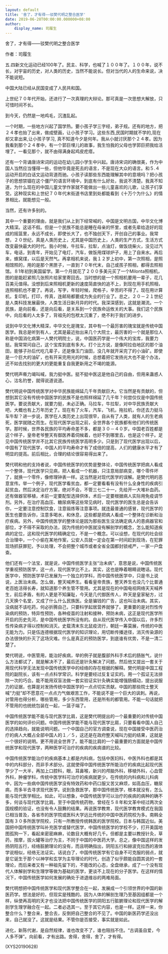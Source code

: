 ```yaml
---
layout: default
title: '舍了，才有得——驳樊代明之整合医学'
date: 2019-06-28T00:00:00.000000+08:00
author:
    display_name: 司履生
---
```


舍了，才有得——驳樊代明之整合医学

作者：司履生

五.四新文化运动已经100年了。民主、科学，也喊了１００年了。１００年，说不长，对宇宙的历史，对人类的历史，当然不能说长。但对当代的人的生命来说，决不能说短。

中国大陆已经从民国变成了人民共和国。

上世纪７０年代开始，还进行了一次真理的大辩论。那可真是一次思想大解放，只可惜时间不长。

到今天，仍然是一地鸡毛，沉渣乱起。

一个时期，一些地方兴起了国学热。要小孩子学三字经，弟子规。还有的地方，把２４孝也抬了出来，做成壁画，让小孩子学习。这些东西,民国时期就不学的,现在却又拿出来,让小孩子学习, 真不知道今夕是何年。我从小就讨厌那个２４孝。因为我看到那个２４孝中，有一个郭巨埋儿的故事，我生怕我的父母也学郭巨把我给活埋了。一看见那个，就不由得满身起鸡皮疙瘩。

还有一个背诵唐诗宋词的运动在幼儿园小学生中兴起。唐诗宋词的确很美，作为中国人当然应当懂得一些，但他毕竟是死去的语言，不是现在大众的语言。和５.４运动开启的白话文运动背道而驰。小孩子读那些东西能理解其中的意境吗？把小孩子的思想禁锢在这个僵尸的语言环境中，到底有什么好处，我说不清楚。我真不知道，为什么现在的中国儿童文学作家就不能做出一些儿童喜欢的儿歌，让孩子们享受。这种现实和上世纪７０年代末街道书店里到处都能看到《十万个为什么》的情景相比，就能想见一般。

当然，还有许多别的。

其中一个重要的理由，就是我们从上到下经常喊的，中国是文明古国，中华文化博大精深。这话不假。但是一个民族不能总是睡在母亲的怀里，或者先辈给造好的现成的摇篮里，永远不成长，即使长大了，也不独创天下，开创自己的事业。我常想，２０世纪，真是人类历史上，尤其是中国历史上，人类的生产方式，生活方式改变最快最大的时代。我小时候，牛拉车，拉犁，点油灯，做饭烧柴火，没见过汽车，电话，到青年，开始见了电灯，汽车，做饭用煤球炉子，用上了自来水。再后来，蜂窝煤，以后是天然气。再拿相机来说，我１２岁上初中，第一次照相，是照相馆照的，用的是那个黑匣子，一直到７０年代末，自己或孩子照相，都得去照相馆。８1年初到美国留学。第一个月就花了２００多美元买了一个Milonta照相机，图的是能赶紧照几张照片给家里寄回去。当时想的是一个照相机要用一辈子，花几百美元值得。没想到后来照相机更新的速度简直快的追不上，到现在用手机照相，连照相机也不要了。再说，写字，年轻时候，爬格子，辛苦的不得了。现在用计算机，复印机，打印，传真，连邮局都要成为失业的行业了。总之，２０－２１世纪是人类科技发展最快，人类生活日新月异的时代。我深深感到，这就是潮流。一个民族，是向前看，还是向后看，是关系到一个民族命运攸关的大事。我们这个民族中，向后看的人太多了，背祖先的包袱太沉重了，绝不利于我们的进步。

说到中华文化博大精深，中华文化是瑰宝，其中有一个最厉害的瑰宝就是传统中国医学。我总是听到有人，尤其是最近抬出来几个大院士，最厉害的一个就是那位人称是中国消化病第一人樊代明院士，说，中国医药学是一个伟大的宝库，我要力挺。我常常问自己，这个宝库到底有多大。打个比方说，是像阿拉伯地区的那个油田，能够子孙后代吃几辈子，还是像玉门油田，没几年就开采完了的小油矿。即使是一个巨大的油矿，也有开采完用光的时候，总想着把它发扬光大也不是个办法，还不如去找别的更大的更能重复自我更新用之不竭的能源。

樊代明声嘶力竭叫喊，我力挺中医。挺不挺中医这是他自己的自由，但用来蛊惑人心，沽名钓誉，就得说道说道。

樊代明说中国传统医学对中华民族能绵延几千年贡献巨大。它当然是有贡献的，但想到其它没有传统中国医学的民族不是也照样绵延了几千年？何尝仅仅是中国传统医学。要说贡献大，就要力挺，未必正确。马拉车，牛拉犁，对中华民族贡献大吧，大概也有上万年历史了。现在有了火车，汽车，飞机，拖拉机，你还去力挺马车牛犁？进一步说，医学在人类历史上出现很早，自从有了人类，就有人的生老病死，医学就随之而生。在现代医学出现之前，全世界各个民族都有他们的传统医学。那时候，世界各民族的平均寿命差不多，都是３０－４０岁。中国老百姓都是这个样子，皇帝老爷整天有御医养着伺候着，也好不到哪里去，也是这个样子。足见中国传统医学并不比其它民族传统医学高明多少。只是到了现代医学出现以后，中国有了现代医学，中国人的平均寿命才有了成倍的提高，人们的健康水平才有了明显的提高。前后相比，合理的结论很容易得出来了。

樊代明和他的支持者说，中国传统医学的优势是整体论，中国传统医学把病人看成一个整体，现代医学只见病，把人看成一个机器，只注意局部病变，哪个零件坏了，就换一个零件，像修理钟表一样。这当然是对现代医学的误解。是樊代明的恶意宣传。举一个例子，现代医学看贫血，都一定要看看有没有什么全身性的疾病引起贫血，然后决定治疗方案，绝对不会，不管三七二十一，先给开一大堆补血药。还有做器官移植，术前一定要配型选择供体，术后一定要根据病人实际用免疫调节剂。另外，在治疗高血压、糖尿病等这些常见病时，现代医学的医生总是会告诉你，一定要注意控制饮食，注意锻炼等注意事项。就连最普通的感冒，现代医学的医生也要告诉你，注意多喝水，和休息，这些都是把病人看成一个整体在诊断和治疗疾病。另外，中国传统医学的整体论是因为那些医生没法确定病人的患病器官和部位，才不得不采取的办法，因为传统的中医就没有解剖学的概念，怎么能知道疾病的定位，这和现代医学的精确定位，不是一个概念。可以设想，在现代的社会综合治理中，一个小偷在某地作案，公安人员就一定会在第一时间赶到现场，在犯罪现场抓获罪犯，予以处理，不会把整个城市或者全省全国都封锁戒严，一家一户盘查。

他们还有一个法宝，就是说，中国传统医学主张“治未病”，意思是说，中国传统医学重视预防医学，这一点，现代医学比不上。其实，这也是睁着眼睛说瞎话。现代医学中，预防医学早已发展为一个独立的学科，而中国传统医学中，只是书上说说，上医治未病。怎么做，整天喊养生。看看皇帝贵族，整天养生也没几个比普通老百姓活得长寿，就知道那个养生管不管用。尤其是现在的中国电视网络天天喊养生，前后矛盾，有的人更是不知廉耻，今天是几代御医传人，昨天是皇家秘方，过几天换个名堂，又成了什么什么民族医。全是骗钱的广告，这也叫治未病。其实，没病就不该吃药，何必折腾自己，只要科学起居营养就够了。更重要的是对烈性传染病的预防，特异性预防，各种疫苗的注射和接种，预防未病，这正是现代医学所开启的历史先河，是中国传统医学所没有的。自从现代医学传入中国以后，许多烈性传染病才得以控制和消灭。史载清末东北鼠疫流行，朝廷一筹莫展，传统的中医无能为力。只是伍连德根据现代医学的知识理论，用切断传播途径，消灭传染源的办法很快的扑灭了这场灾难。什么是真正的预防医学，到底谁有优势，不是一清二楚了。

樊代明说，中医管用，能治好疾病，举的例子就是腹部外科手术后的肠胀气，说什么方法都试了，就是解决不了，最后还是针灸解决了问题。然后他又提出一套关于用现代科学无法发现中国传统医学中的经络的存在根据的解释。樊代明是中国工程院的副院长，该有一点点科学常识。科学是要经过反复证实的。用一个孤证无法排除一次的巧合。能不能用双盲法做一套实验证实针灸确实能增强肠蠕动，提出说服力的证据，也算是对发扬传统中国医学的一点点切实贡献。中国的那些院士整天喊“力挺”却不愿意花一点点力气做艰苦工作，不能说不是一个巨大的讽刺。再说，对管用也得分析，哪些管用，多少东西管用，还是所有的都管用。不能一句话就把不管用的也统统包装在一起，一篮子端了。

中国传统医学能不能与现代医学比肩，这是樊代明提出的一个最重要的对传统中国医学的如何评价问题。中国传统医学能不能与现代医学比肩，只要看看中国人自己的选择趋向，就能说明问题。一个中国自己的官方调查说，现在中国接受中医药治疗的病人大概占全部中国人的１／５，这还是在政府整天喊叫力挺的结果，这就是一个很好的说明。更不用说全世界了。能不能比肩的一个最重要的方面就是中国传统医学和现代医学，两种医学可治疗的疾病的疾病谱的比较。

中国传统医学能治疗的疾病基本上都是内科病，包括中医妇科，中医外科也都是其中的内科部分，而非手术部分。这就使得中国传统医学所能治疗的疾病比起现代医学少了一大半，再加上口腔科，眼，耳鼻喉，新兴的颅脑外科，移植外科，心血管外科，肿瘤学科，传统中医学科可治疗的疾病就更少。在传统的内科病和儿科病中，因为一些病中国传统医学没有特效药和中药口服又苦又麻烦，如高血压，糖尿病，而多半去寻求现代医学。说到急救医学，那中国传统医学，根本就没有，怎么能与现代医学相比。如此，可以想象，中国传统医学可以治疗的疾病的病种的确不多，何谈与现代医学比肩。至于中国传统药物，曾经在５８年和文革中经过两次全国规模的验证，也没有令人鼓舞的结果。再说医学教育，现代医学教育模式在我国已相当普及，各省市的医学院或医科大学远比传统的中国中医药院校为多。南韩全国有３０多所医学院校，只有一所教授传统韩医的医学院校。日本与韩国近似。美国把中国传统医学叫补充医学或替代医学，中国传统医学的学校不少，打开美国地图孤狗一下，看起来密密麻麻，论数目大概有好几千。但都是主要以教授针灸，草药，按摩，拔火罐等治疗为主，不同于中国的中医药大学。总之，像中国这样的发扬阴阳五行，经络脏腑理论的没有，而且明确指出，阴阳五行和赫波克拉西的液体学说相似，经络无法证实。话说白了，中国传统医学有它自身不可克服的弱点，就是它诞生于那个以神学和玄学为主导理论的时代，创造了似乎颇能自圆其说的一套理论，而后来者又有一种祖先留下的，不能改的心态，全盘继承，成了一个没有现代人体解剖学和生理学等做为基础的医学，更谈不上现在的分子医学。在这样的情况下，中国传统医学如何发展的确处于进退维谷的两难局面。

樊代明想把中国传统医学和现代医学整合在一起，发展成一个引领世界的中国的新医药学。想法是好的，但现实是残酷的。因为人体的解剖生理乃至基因组都是一个样，纵使再高明的天才也没法把中国传统医学的阴阳五行脏腑理论和现代医学的解剖学生理学融合在一起。二者必选其一。至于其它内容，也是一样。这样一来，你整合什么？整合来，整合去，反倒把自己整合的不见了。中国的新医药学还没出来，自己就没了。这就是结果。不管你是否接受，事实就是如此。

进化，新陈代谢，是自然规律，谁也改变不了，谁也阻挡不住。“古调虽自爱，今人多不弹”。向前看，才有出路。舍得，舍得，舍了，才有得。

(XYS20190628)


